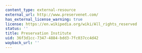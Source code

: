 ```yaml
---
content_type: external-resource
external_url: http://www.preservenet.com/
has_external_license_warning: true
license: https://en.wikipedia.org/wiki/All_rights_reserved
status: ''
title: Preservation Institute
uid: 36f3d1cc-7347-4884-bdd3-7fc037cc4d42
wayback_url: ''
---
```

